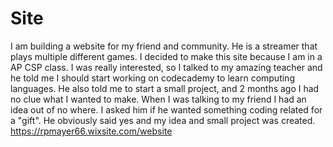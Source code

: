 # Site
I am building a website for my friend and community. He is a streamer that plays multiple different games. I decided to make this site because I am in a AP CSP class. I was really interested, so I talked to my amazing teacher and he told me I should start working on codecademy to learn computing languages. He also told me to start a small project, and 2 months ago I had no clue what I wanted to make. When I was talking to my friend I had an idea out of no where. I asked him if he wanted something coding related for a "gift". He obviously said yes and my idea and small project was created. 
https://rpmayer66.wixsite.com/website
